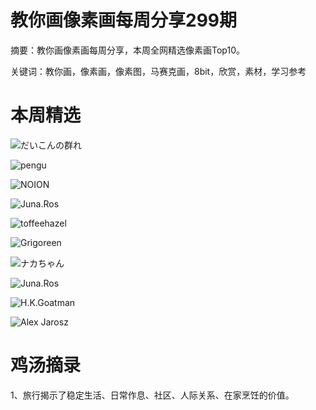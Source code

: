 # 教你画像素画每周分享299期


  摘要：教你画像素画每周分享，本周全网精选像素画Top10。

  关键词：教你画，像素画，像素图，马赛克画，8bit，欣赏，素材，学习参考

# 本周精选

![だいこんの群れ](https://pbs.twimg.com/media/GU_56tHa4AAbZAm?format=png&name=small)

![pengu](https://pbs.twimg.com/media/GU_o0hTa4AEXwaL?format=jpg&name=small)

![NOION](https://pbs.twimg.com/media/GU-1PUYWwAIP70T?format=jpg&name=small)

![Juna.Ros](https://pbs.twimg.com/media/GU8OCZVWYAABgWR?format=png&name=small)

![toffeehazel](https://pbs.twimg.com/media/GUiLd5sWoAAf20g?format=png&name=small)

![Grigoreen](https://pbs.twimg.com/media/GUdOfcwXoAAdf6p?format=png&name=small)

![ナカちゃん](https://pbs.twimg.com/media/GNT5jIQaIAAmv20?format=png&name=small)

![Juna.Ros](https://pbs.twimg.com/media/GUivGZoWsAAY87u?format=png&name=small)

![H.K.Goatman](https://pbs.twimg.com/media/GUidxgnaQAAD0Wv?format=png&name=small)

![Alex Jarosz](https://pbs.twimg.com/media/GUJzYPrWMAAZhSD?format=png&name=small)





# 鸡汤摘录

1、旅行揭示了稳定生活、日常作息、社区、人际关系、在家烹饪的价值。